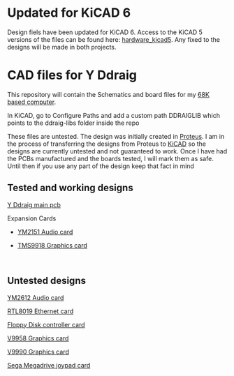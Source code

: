 # Updated for KiCAD 6

Design fiels have been updated for KiCAD 6. Access to the KiCAD 5 versions of the files can be found here: [hardware_kicad5](https://github.com/ddraig68k/hardware_kicad5). Any fixed to the designs will be made in both projects.  


# CAD files for Y Ddraig
This repository will contain the Schematics and board files for my [68K based computer](https://ddraig68k.com).

In KiCAD, go to Configure Paths and add a custom path DDRAIGLIB which points to the ddraig-libs folder inside the repo

These files are untested. The design was initially created in [Proteus](https://www.labcenter.com/). I am in the process of transferring the designs from Proteus to [KiCAD](https://www.kicad.org/) so the designs are currently untested and not guaranteed to work. Once I have had the PCBs manufactured and the boards tested, I will mark them as safe. Until then if you use any part of the design keep that fact in mind


## Tested and working designs

[Y Ddraig main pcb](yddraig)


Expansion Cards

* [YM2151 Audio card](expansion/AudioYM2151)

* [TMS9918 Graphics card](expansion/GfxTMS9918)

<br/>

## Untested designs

[YM2612 Audio card](expansion/AudioYM2612)

[RTL8019 Ethernet card](expansion/Eth8019)

[Floppy Disk controller card](expansion/FloppyDiskController)


[V9958 Graphics card](expansion/GfxV9958)

[V9990 Graphics card](expansion/GfxV9990)

[Sega Megadrive joypad card](expansion/JoypadController)

